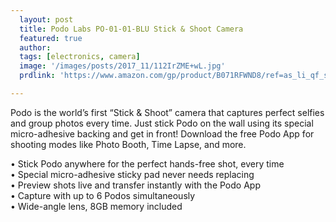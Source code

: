 ```yaml
---
  layout: post
  title: Podo Labs PO-01-01-BLU Stick & Shoot Camera
  featured: true
  author: 
  tags: [electronics, camera]
  image: '/images/posts/2017_11/112IrZME+wL.jpg'
  prdlink: 'https://www.amazon.com/gp/product/B071RFWND8/ref=as_li_qf_sp_asin_il_tl?ie=UTF8&tag=ehdwhqkr-20&camp=1789&creative=9325&linkCode=as2&creativeASIN=B071RFWND8&linkId=79253c24163814e7b0fcde1eae0b30ad'

---
```


Podo is the world’s first “Stick & Shoot” camera that captures perfect selfies and group photos every time. Just stick Podo on the wall using its special micro-adhesive backing and get in front! Download the free Podo App for shooting modes like Photo Booth, Time Lapse, and more.


• Stick Podo anywhere for the perfect hands-free shot, every time<br>
• Special micro-adhesive sticky pad never needs replacing<br>
• Preview shots live and transfer instantly with the Podo App<br>
• Capture with up to 6 Podos simultaneously<br>
• Wide-angle lens, 8GB memory included<br>